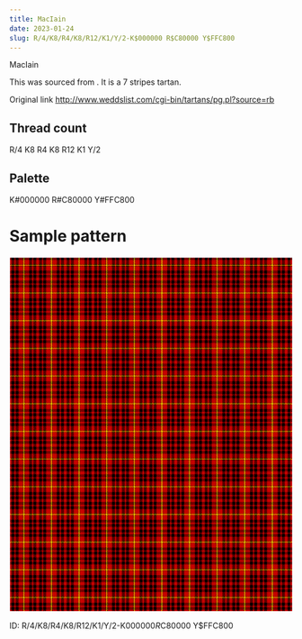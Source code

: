```yaml
---
title: MacIain
date: 2023-01-24
slug: R/4/K8/R4/K8/R12/K1/Y/2-K$000000 R$C80000 Y$FFC800
---
```

MacIain

This was sourced from <no value>.  It is a 7 stripes tartan.

Original link http://www.weddslist.com/cgi-bin/tartans/pg.pl?source=rb

## Thread count
R/4 K8 R4 K8 R12 K1 Y/2

## Palette
K#000000 R#C80000 Y#FFC800

# Sample pattern

![Tartan detail](tartan.png "R/4 K8 R4 K8 R12 K1 Y/2 tartan")

ID: R/4/K8/R4/K8/R12/K1/Y/2-K$000000 R$C80000 Y$FFC800